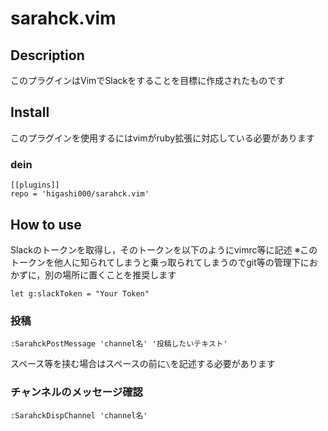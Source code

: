 # sarahck.vim

## Description
このプラグインはVimでSlackをすることを目標に作成されたものです

## Install
このプラグインを使用するにはvimがruby拡張に対応している必要があります

### dein
```
[[plugins]]
repo = 'higashi000/sarahck.vim'
```

## How to use
Slackのトークンを取得し，そのトークンを以下のようにvimrc等に記述
※このトークンを他人に知られてしまうと乗っ取られてしまうのでgit等の管理下におかずに，別の場所に置くことを推奨します

```
let g:slackToken = "Your Token"
```

### 投稿
```
:SarahckPostMessage 'channel名' '投稿したいテキスト'
```

スペース等を挟む場合はスペースの前に`\`を記述する必要があります

### チャンネルのメッセージ確認
```
:SarahckDispChannel 'channel名'
```

